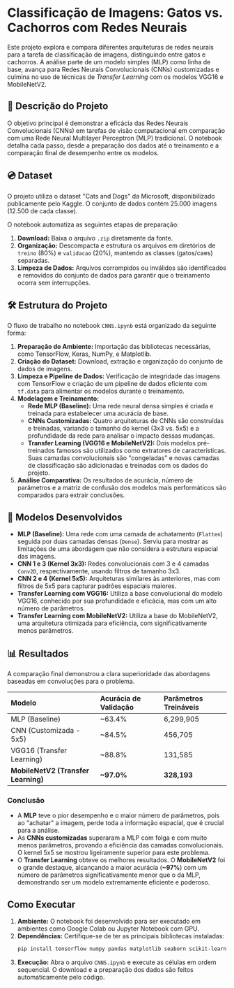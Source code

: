 # Classificação de Imagens: Gatos vs. Cachorros com Redes Neurais

Este projeto explora e compara diferentes arquiteturas de redes neurais para a tarefa de classificação de imagens, distinguindo entre gatos e cachorros. A análise parte de um modelo simples (MLP) como linha de base, avança para Redes Neurais Convolucionais (CNNs) customizadas e culmina no uso de técnicas de *Transfer Learning* com os modelos VGG16 e MobileNetV2.

## 📝 Descrição do Projeto

O objetivo principal é demonstrar a eficácia das Redes Neurais Convolucionais (CNNs) em tarefas de visão computacional em comparação com uma Rede Neural Multilayer Perceptron (MLP) tradicional. O notebook detalha cada passo, desde a preparação dos dados até o treinamento e a comparação final de desempenho entre os modelos.

## 💿 Dataset

O projeto utiliza o dataset "Cats and Dogs" da Microsoft, disponibilizado publicamente pelo Kaggle. O conjunto de dados contém 25.000 imagens (12.500 de cada classe).

O notebook automatiza as seguintes etapas de preparação:
1.  **Download:** Baixa o arquivo `.zip` diretamente da fonte.
2.  **Organização:** Descompacta e estrutura os arquivos em diretórios de `treino` (80%) e `validacao` (20%), mantendo as classes (gatos/caes) separadas.
3.  **Limpeza de Dados:** Arquivos corrompidos ou inválidos são identificados e removidos do conjunto de dados para garantir que o treinamento ocorra sem interrupções.

## 🛠️ Estrutura do Projeto

O fluxo de trabalho no notebook `CNNS.ipynb` está organizado da seguinte forma:

1.  **Preparação do Ambiente:** Importação das bibliotecas necessárias, como TensorFlow, Keras, NumPy, e Matplotlib.
2.  **Criação do Dataset:** Download, extração e organização do conjunto de dados de imagens.
3.  **Limpeza e Pipeline de Dados:** Verificação de integridade das imagens com TensorFlow e criação de um pipeline de dados eficiente com `tf.data` para alimentar os modelos durante o treinamento.
4.  **Modelagem e Treinamento:**
    * **Rede MLP (Baseline):** Uma rede neural densa simples é criada e treinada para estabelecer uma acurácia de base.
    * **CNNs Customizadas:** Quatro arquiteturas de CNNs são construídas e treinadas, variando o tamanho do kernel (3x3 vs. 5x5) e a profundidade da rede para analisar o impacto dessas mudanças.
    * **Transfer Learning (VGG16 e MobileNetV2):** Dois modelos pré-treinados famosos são utilizados como extratores de características. Suas camadas convolucionais são "congeladas" e novas camadas de classificação são adicionadas e treinadas com os dados do projeto.
5.  **Análise Comparativa:** Os resultados de acurácia, número de parâmetros e a matriz de confusão dos modelos mais performáticos são comparados para extrair conclusões.

## 🚀 Modelos Desenvolvidos

-   **MLP (Baseline):** Uma rede com uma camada de achatamento (`Flatten`) seguida por duas camadas densas (`Dense`). Serviu para mostrar as limitações de uma abordagem que não considera a estrutura espacial das imagens.
-   **CNN 1 e 3 (Kernel 3x3):** Redes convolucionais com 3 e 4 camadas `Conv2D`, respectivamente, usando filtros de tamanho 3x3.
-   **CNN 2 e 4 (Kernel 5x5):** Arquiteturas similares às anteriores, mas com filtros de 5x5 para capturar padrões espaciais maiores.
-   **Transfer Learning com VGG16:** Utiliza a base convolucional do modelo VGG16, conhecido por sua profundidade e eficácia, mas com um alto número de parâmetros.
-   **Transfer Learning com MobileNetV2:** Utiliza a base do MobileNetV2, uma arquitetura otimizada para eficiência, com significativamente menos parâmetros.

## 📊 Resultados

A comparação final demonstrou a clara superioridade das abordagens baseadas em convoluções para o problema.

| Modelo                          | Acurácia de Validação | Parâmetros Treináveis |
| :------------------------------ | :-------------------- | :-------------------- |
| MLP (Baseline)                  | ~63.4%                | 6,299,905             |
| CNN (Customizada - 5x5)         | ~84.5%                | 456,705               |
| VGG16 (Transfer Learning)       | ~88.8%                | 131,585               |
| **MobileNetV2 (Transfer Learning)** | **~97.0%** | **328,193** |

### Conclusão
-   A **MLP** teve o pior desempenho e o maior número de parâmetros, pois ao "achatar" a imagem, perde toda a informação espacial, que é crucial para a análise.
-   As **CNNs customizadas** superaram a MLP com folga e com muito menos parâmetros, provando a eficiência das camadas convolucionais. O kernel 5x5 se mostrou ligeiramente superior para este problema.
-   O **Transfer Learning** obteve os melhores resultados. O **MobileNetV2** foi o grande destaque, alcançando a maior acurácia (**~97%**) com um número de parâmetros significativamente menor que o da MLP, demonstrando ser um modelo extremamente eficiente e poderoso.

## Como Executar

1.  **Ambiente:** O notebook foi desenvolvido para ser executado em ambientes como Google Colab ou Jupyter Notebook com GPU.
2.  **Dependências:** Certifique-se de ter as principais bibliotecas instaladas:
    ```bash
    pip install tensorflow numpy pandas matplotlib seaborn scikit-learn
    ```
3.  **Execução:** Abra o arquivo `CNNS.ipynb` e execute as células em ordem sequencial. O download e a preparação dos dados são feitos automaticamente pelo código.
